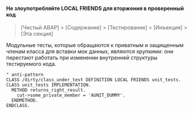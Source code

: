 #### Не злоупотребляйте LOCAL FRIENDS для вторжения в проверенный код

> [Чистый ABAP] > [Содержание] > [Тестирование] > [Инъекция] > [Эта секция]

Модульные тесты, которые обращаются к приватным и защищенным членам класса для вставки мок данных, являются хрупкими: 
они перестают работать при изменении внутренней структуры тестируемого кода.

```ABAP
" anti-pattern
CLASS /dirty/class_under_test DEFINITION LOCAL FRIENDS unit_tests.
CLASS unit_tests IMPLEMENTATION.
  METHOD returns_right_result.
    cut->some_private_member = 'AUNIT_DUMMY'.
  ENDMETHOD.
ENDCLASS.
```